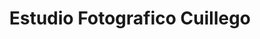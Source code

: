 ---
title: "Estudio Fotografico Cuillego"
url: /sabaneta/estudio-fotografico-cuillego/
shop: Foto
---